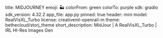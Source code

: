 title: MIDJOURNEY
emoji: 🏜️
colorFrom: green
colorTo: purple
sdk: gradio
sdk_version: 4.32.2
app_file: app.py
pinned: true
header: mini
model: RealVisXL_Turbo
license: creativeml-openrail-m
theme: bethecloud/storj_theme
short_description: MidJour | A RealVisXL_Turbo | IRL HI-Res Images Gen
